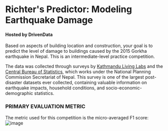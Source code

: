 # Richter's Predictor: Modeling Earthquake Damage
#### Hosted by DrivenData

Based on aspects of building location and construction, your goal is to predict the level of damage to buildings caused by the 2015 Gorkha earthquake in Nepal.
This is an intermediate-level practice competition.

The data was collected through surveys by [Kathmandu Living Labs](http://www.kathmandulivinglabs.org/) and the [Central Bureau of Statistics](https://cbs.gov.np/), which works under the National Planning Commission Secretariat of Nepal. This survey is one of the largest post-disaster datasets ever collected, containing valuable information on earthquake impacts, household conditions, and socio-economic-demographic statistics.

### PRIMARY EVALUATION METRIC
The metric used for this competition is the micro-averaged F1 score:\
![image](https://user-images.githubusercontent.com/63553829/99469572-cc1c5300-2921-11eb-876a-cb50b52c1a43.png)


